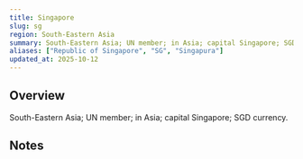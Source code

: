 ```yaml
---
title: Singapore
slug: sg
region: South-Eastern Asia
summary: South-Eastern Asia; UN member; in Asia; capital Singapore; SGD currency.
aliases: ["Republic of Singapore", "SG", "Singapura"]
updated_at: 2025-10-12
---
```


## Overview

South-Eastern Asia; UN member; in Asia; capital Singapore; SGD currency.

## Notes

<!-- Add your first note below -->
